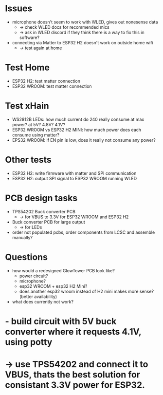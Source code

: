 
# Issues
- microphone doesn't seem to work with WLED, gives out nonesense data
  - -> check WLED docs for recommended mics
  - -> ask in WLED discord if they think there is a way to fix this in software?
- connecting via Matter to ESP32 H2 doesn't work on outside home wifi
  - -> test again at home

# Test Home
- ESP32 H2: test matter connection
- ESP32 WROOM: test matter connection

# Test xHain
- WS2812B LEDs: how much current do 240 really consume at max power? at 5V? 4.8V? 4.1V?
- ESP32 WROOM vs ESP32 H2 MINI: how much power does each consume using matter?
- EPS32 WROOM: if EN pin is low, does it really not consume any power?

# Other tests
- ESP32 H2: write firmware with matter and SPI communication
- ESP32 H2: output SPI signal to ESP32 WROOM running WLED

# PCB design tasks
- TPS54202 Buck converter PCB
  - -> for VBUS to 3.3V for ESP32 WROOM and ESP32 H2
- Buck converter PCB for large output
  - -> for LEDs
- order not populated pcbs, order components from LCSC and assemble manually?

# Questions
- how would a redesigned GlowTower PCB look like?
  - power circuit?
  - microphone?
  - esp32 WROOM + esp32 H2 Mini?
  - does another esp32 wroom instead of H2 mini makes more sense? (better availability)
- what does currently not work?



# - build circuit with 5V buck converter where it requests 4.1V, using potty
# -> use TPS54202 and connect it to VBUS, thats the best solution for consistant 3.3V power for ESP32.